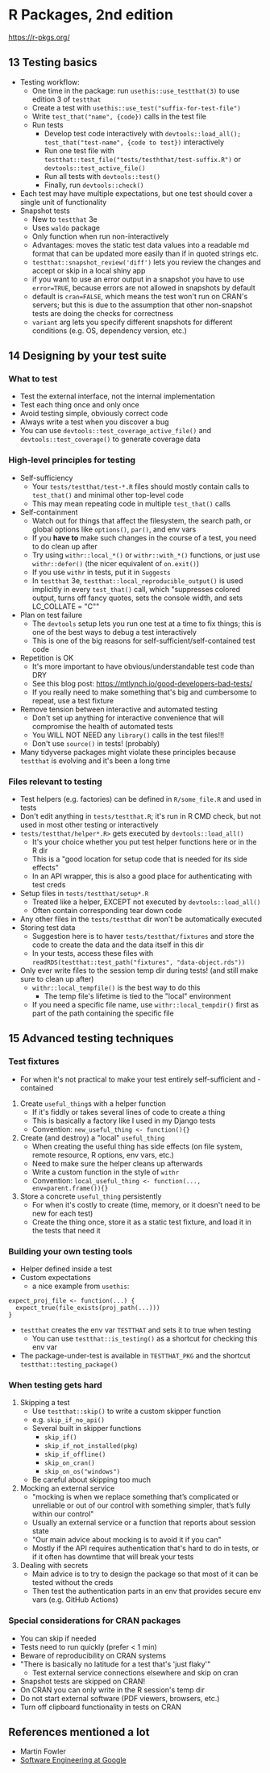 # R Packages, 2nd edition

https://r-pkgs.org/

## 13 Testing basics

- Testing workflow:
    - One time in the package: run `usethis::use_testthat(3)` to use edition 3 of `testthat`
    - Create a test with `usethis::use_test("suffix-for-test-file")`
    - Write `test_that("name", {code})` calls in the test file
    - Run tests
        - Develop test code interactively with `devtools::load_all(); test_that("test-name", {code to test})` interactively
        - Run one test file with `testthat::test_file("tests/tesththat/test-suffix.R")` or `devtools::test_active_file()`
        - Run all tests with `devtools::test()`
        - Finally, run `devtools::check()`
- Each test may have multiple expectations, but one test should cover a single unit of functionality
- Snapshot tests
    - New to `testthat` 3e
    - Uses `waldo` package
    - Only function when run non-interactively
    - Advantages: moves the static test data values into a readable md format that can be updated more easily than if in quoted strings etc.
    - `testthat::snapshot_review('diff')` lets you review the changes and accept or skip in a local shiny app
    - if you want to use an error output in a snapshot you have to use `error=TRUE`, because errors are not allowed in snapshots by default
    - default is `cran=FALSE`, which means the test won't run on CRAN's servers; but this is due to the assumption that other non-snapshot tests are doing the checks for correctness
    - `variant` arg lets you specify different snapshots for different conditions (e.g. OS, dependency version, etc.)    

## 14 Designing by your test suite

### What to test
- Test the external interface, not the internal implementation
- Test each thing once and only once
- Avoid testing simple, obviously correct code
- Always write a test when you discover a bug
- You can use `devtools::test_coverage_active_file()` and `devtools::test_coverage()` to generate coverage data

### High-level principles for testing
- Self-sufficiency
    - Your `tests/testthat/test-*.R` files should mostly contain calls to `test_that()` and minimal other top-level code
    - This may mean repeating code in multiple `test_that()` calls
- Self-containment
    - Watch out for things that affect the filesystem, the search path, or global options like `options()`, `par()`, and env vars
    - If you **have to** make such changes in the course of a test, you need to do clean up after
    - Try using `withr::local_*()` or `withr::with_*()` functions, or just use `withr::defer()` (the nicer equivalent of `on.exit()`)
    - If you use `withr` in tests, put it in `Suggests`
    - In `testthat` 3e, `testthat::local_reproducible_output()` is used implicitly in every `test_that()` call, which "suppresses colored output, turns off fancy quotes, sets the console width, and sets LC_COLLATE = "C""
- Plan on test failure
    - The `devtools` setup lets you run one test at a time to fix things; this is one of the best ways to debug a test interactively
    - This is one of the big reasons for self-sufficient/self-contained test code
- Repetition is OK
    - It's more important to have obvious/understandable test code than DRY
    - See this blog post: https://mtlynch.io/good-developers-bad-tests/
    - If you really need to make something that's big and cumbersome to repeat, use a test fixture
- Remove tension between interactive and automated testing
    - Don't set up anything for interactive convenience that will compromise the health of automated tests
    - You WILL NOT NEED any `library()` calls in the test files!!!
    - Don't use `source()` in tests! (probably)
- Many tidyverse packages might violate these principles because `testthat` is evolving and it's been a long time

### Files relevant to testing
- Test helpers (e.g. factories) can be defined in `R/some_file.R` and used in tests
- Don't edit anything in `tests/testthat.R`; it's run in R CMD check, but not used in most other testing or interactively
- `tests/testthat/helper*.R>` gets executed by `devtools::load_all()`
    - It's your choice whether you put test helper functions here or in the R dir
    - This is a "good location for setup code that is needed for its side effects"
    - In an API wrapper, this is also a good place for authenticating with test creds
- Setup files in `tests/testthat/setup*.R`
    - Treated like a helper, EXCEPT not executed by `devtools::load_all()`
    - Often contain corresponding tear down code
- Any other files in the `tests/testthat` dir won't be automatically executed
- Storing test data
    - Suggestion here is to haver `tests/testthat/fixtures` and store the code to create the data and the data itself in this dir
    - In your tests, access these files with `readRDS(testthat::test_path("fixtures", "data-object.rds"))`
- Only ever write files to the session temp dir during tests! (and still make sure to clean up after)
    - `withr::local_tempfile()` is the best way to do this
        - The temp file's lifetime is tied to the "local" environment
    - If you need a specific file name, use `withr::local_tempdir()` first as part of the path containing the specific file


## 15 Advanced testing techniques

### Test fixtures
- For when it's not practical to make your test entirely self-sufficient and -contained
1. Create `useful_thing`s with a helper function
    - If it's fiddly or takes several lines of code to create a thing
    - This is basically a factory like I used in my Django tests
    - Convention: `new_useful_thing <- function(){}`
2. Create (and destroy) a "local" `useful_thing`
    - When creating the useful thing has side effects (on file system, remote resource, R options, env vars, etc.)
    - Need to make sure the helper cleans up afterwards
    - Write a custom function in the style of `withr`
    - Convention: `local_useful_thing <- function(..., env=parent.frame()){}`
3. Store a concrete `useful_thing` persistently
    - For when it's costly to create (time, memory, or it doesn't need to be new for each test)
    - Create the thing once, store it as a static test fixture, and load it in the tests that need it

### Building your own testing tools
- Helper defined inside a test
- Custom expectations
    - a nice example from `usethis`:

```{r}
expect_proj_file <- function(...) {
  expect_true(file_exists(proj_path(...)))
}
```

- `testthat` creates the env var `TESTTHAT` and sets it to true when testing
    - You can use `testthat::is_testing()` as a shortcut for checking this env var
- The package-under-test is available in `TESTTHAT_PKG` and the shortcut `testthat::testing_package()`

### When testing gets hard
1. Skipping a test
    - Use `testthat::skip()` to write a custom skipper function
    - e.g. `skip_if_no_api()`
    - Several built in skipper functions
        - `skip_if()`
        - `skip_if_not_installed(pkg)`
        - `skip_if_offline()`
        - `skip_on_cran()`
        - `skip_on_os("windows")`
    - Be careful about skipping too much    
2. Mocking an external service
    - "mocking is when we replace something that’s complicated or unreliable or out of our control with something simpler, that’s fully within our control"
    - Usually an external service or a function that reports about session state
    - "Our main advice about mocking is to avoid it if you can"
    - Mostly if the API requires authentication that's hard to do in tests, or if it often has downtime that will break your tests
3. Dealing with secrets
    - Main advice is to try to design the package so that most of it can be tested without the creds
    - Then test the authentication parts in an env that provides secure env vars (e.g. GitHub Actions)

### Special considerations for CRAN packages
- You can skip if needed
- Tests need to run quickly (prefer < 1 min)
- Beware of reproducibility on CRAN systems
- "There is basically no latitude for a test that's 'just flaky'"
    - Test external service connections elsewhere and skip on cran
- Snapshot tests are skipped on CRAN!
- On CRAN you can only write in the R session's temp dir
- Do not start external software (PDF viewers, browsers, etc.)
- Turn off clipboard functionality in tests on CRAN

## References mentioned a lot
- Martin Fowler
- [Software Engineering at Google](https://abseil.io/resources/swe-book)
